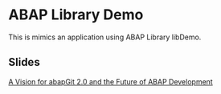 # ABAP Library Demo

This is mimics an application using ABAP Library libDemo.

## Slides

[A Vision for abapGit 2.0 and the Future of ABAP Development](https://github.com/mbtools/abaplib-appdemo/blob/main/docs/abapGit%202.0%20-%20ABAP%20Libraries.pdf)


